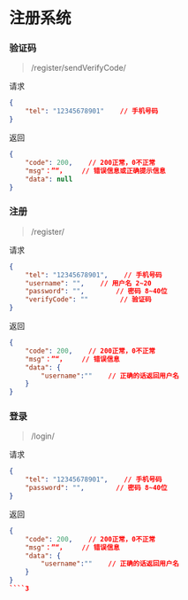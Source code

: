 # 注册系统

### 验证码

> /register/sendVerifyCode/

请求

```json
{
    "tel": "12345678901"    // 手机号码
}
```


返回

````json
{
    "code": 200,    // 200正常，0不正常
    "msg"：”“，    // 错误信息或正确提示信息
    "data": null
}
````


### 注册

> /register/

请求

```json
{
    "tel": "12345678901",    // 手机号码
    "username": "",    // 用户名 2~20
    "password": "",        // 密码 8~40位
    "verifyCode": ""        // 验证码
}
```


返回

````json
{
    "code": 200,    // 200正常，0不正常
    "msg"：”“，    // 错误信息
    "data": {
        "username":""    // 正确的话返回用户名
    }
}
````

### 登录

> /login/


请求

```json
{
    "tel": "12345678901",    // 手机号码
    "password": "",        // 密码 8~40位
}
```

返回

````json
{
    "code": 200,    // 200正常，0不正常
    "msg"：”“，    // 错误信息
    "data": {
        "username":""    // 正确的话返回用户名
    }
}
````3